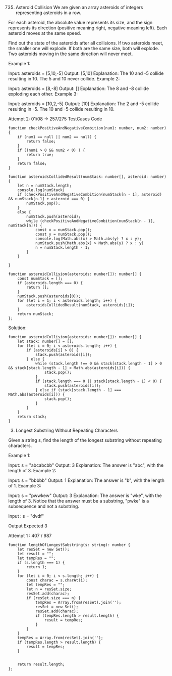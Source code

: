 735. Asteroid Collision
We are given an array asteroids of integers representing asteroids in a row.

For each asteroid, the absolute value represents its size, and the sign represents its direction (positive meaning right, negative meaning left). Each asteroid moves at the same speed.

Find out the state of the asteroids after all collisions. If two asteroids meet, the smaller one will explode. If both are the same size, both will explode. Two asteroids moving in the same direction will never meet.

Example 1:

Input: asteroids = [5,10,-5] Output: [5,10] Explanation: The 10 and -5 collide resulting in 10. The 5 and 10 never collide. Example 2:

Input: asteroids = [8,-8] Output: [] Explanation: The 8 and -8 collide exploding each other. Example 3:

Input: asteroids = [10,2,-5] Output: [10] Explanation: The 2 and -5 collide resulting in -5. The 10 and -5 collide resulting in 10.


Attempt 2: 01/08 -> 257/275 TestCases
Code 
```
function checkPositiveAndNegativeCombition(num1: number, num2: number) {
    if (num1 == null || num2 == null) {
        return false;
    }
    if ((num1 > 0 && num2 < 0) ) {
        return true;
    }
    return false;
}

function asteroidsCollidedResult(numStack: number[], asteroid: number) {
    let n = numStack.length;
    console.log(numStack)
    if (checkPositiveAndNegativeCombition(numStack[n - 1], asteroid) && numStack[n-1] + asteroid === 0) {
        numStack.pop();
    }
    else {
        numStack.push(asteroid);
        while (checkPositiveAndNegativeCombition(numStack[n - 1], numStack[n])) {
            const x = numStack.pop();
            const y = numStack.pop();
            console.log(Math.abs(x) > Math.abs(y) ? x : y);
            numStack.push(Math.abs(x) > Math.abs(y) ? x : y)
            n = numStack.length - 1;
        }
    }

}

function asteroidCollision(asteroids: number[]): number[] {
    const numStack = [];
    if (asteroids.length === 0) {
        return [];
    }
    numStack.push(asteroids[0]);
    for (let i = 1; i < asteroids.length; i++) {
        asteroidsCollidedResult(numStack, asteroids[i]);
    }
    return numStack;
};
```


Solution:

```
function asteroidCollision(asteroids: number[]): number[] {
    let stack: number[] = [];
    for (let i = 0; i < asteroids.length; i++) {
        if (asteroids[i] > 0) {
            stack.push(asteroids[i]);
        } else {
            while (stack.length !== 0 && stack[stack.length - 1] > 0 && stack[stack.length - 1] < Math.abs(asteroids[i])) {
                stack.pop();
            }
            if (stack.length === 0 || stack[stack.length - 1] < 0) {
                stack.push(asteroids[i]);
            } else if (stack[stack.length - 1] === Math.abs(asteroids[i])) {
                stack.pop();
            }
        }
    }
    return stack;
}
```

3. Longest Substring Without Repeating Characters

Given a string s, find the length of the longest substring without repeating characters.

 
Example 1:

Input: s = "abcabcbb"
Output: 3
Explanation: The answer is "abc", with the length of 3.
Example 2:

Input: s = "bbbbb"
Output: 1
Explanation: The answer is "b", with the length of 1.
Example 3:

Input: s = "pwwkew"
Output: 3
Explanation: The answer is "wke", with the length of 3.
Notice that the answer must be a substring, "pwke" is a subsequence and not a substring.


Input : s = "dvdf"

Output Expected
3


Attempt 1 : 407 / 987

```
function lengthOfLongestSubstring(s: string): number {
    let resSet = new Set();
    let result = "";
    let tempRes = "";
    if (s.length === 1) {
        return 1;
    }
    for (let i = 0; i < s.length; i++) {
        const charac = s.charAt(i);
        let tempRes = "";
        let n = resSet.size;
        resSet.add(charac);
        if (resSet.size === n) {
            tempRes = Array.from(resSet).join('');
            resSet = new Set();
            resSet.add(charac);
            if (tempRes.length > result.length) {
                result = tempRes;
            }
        }
    }
    tempRes = Array.from(resSet).join('');
    if (tempRes.length > result.length) {
        result = tempRes;
    }


    return result.length;
};
```
